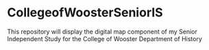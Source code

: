 # CollegeofWoosterSeniorIS
This repository will display the digital map component of my Senior Independent Study for the College of Wooster Department of History
